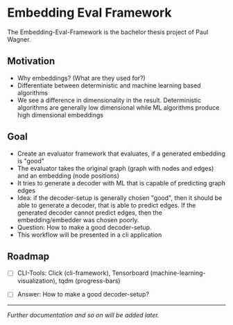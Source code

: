 # Embedding Eval Framework
The Embedding-Eval-Framework is the bachelor thesis project of Paul Wagner.

## Motivation
- Why embeddings? (What are they used for?)
- Differentiate between deterministic and machine learning based algorithms
- We see a difference in dimensionality in the result. Deterministic algorithms are generally low dimensional while ML algorithms produce high dimensional embeddings


## Goal
- Create an evaluator framework that evaluates, if a generated embedding is "good"
- The evaluator takes the original graph (graph with nodes and edges) and an embedding (node positions)
- It tries to generate a decoder with ML that is capable of predicting graph edges
- Idea: if the decoder-setup is generally chosen "good", then it should be able to generate a decoder, that is able to predict edges. If the generated decoder cannot predict edges, then the embedding/embedder was chosen poorly.
- Question: How to make a good decoder-setup.
- This workflow will be presented in a cli application


## Roadmap
- [ ] CLI-Tools: Click (cli-framework), Tensorboard (machine-learning-visualization), tqdm (progress-bars)
- [ ] Answer: How to make a good decoder-setup?


___

*Further documentation and so on will be added later.*
